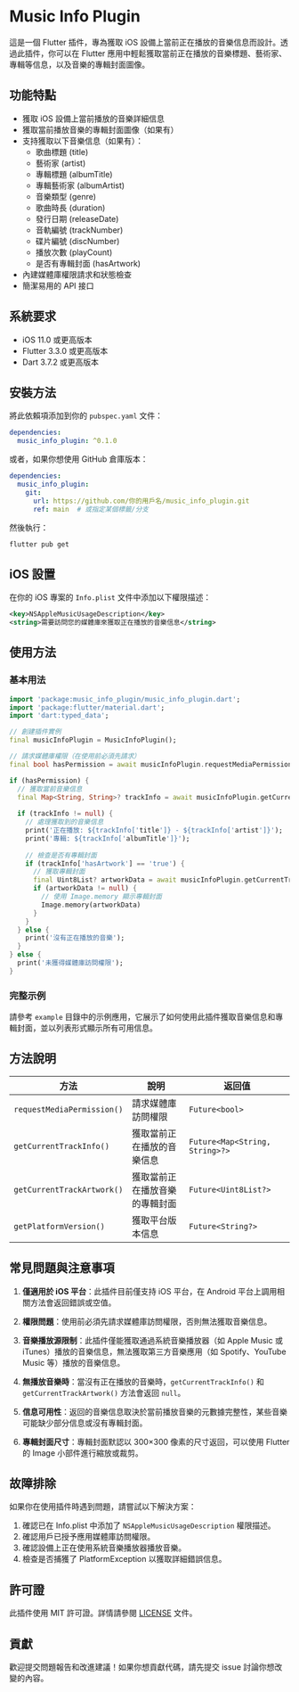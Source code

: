 # Music Info Plugin

這是一個 Flutter 插件，專為獲取 iOS 設備上當前正在播放的音樂信息而設計。透過此插件，你可以在 Flutter 應用中輕鬆獲取當前正在播放的音樂標題、藝術家、專輯等信息，以及音樂的專輯封面圖像。

## 功能特點

- 獲取 iOS 設備上當前播放的音樂詳細信息
- 獲取當前播放音樂的專輯封面圖像（如果有）
- 支持獲取以下音樂信息（如果有）：
  - 歌曲標題 (title)
  - 藝術家 (artist)
  - 專輯標題 (albumTitle)
  - 專輯藝術家 (albumArtist)
  - 音樂類型 (genre)
  - 歌曲時長 (duration)
  - 發行日期 (releaseDate)
  - 音軌編號 (trackNumber)
  - 碟片編號 (discNumber)
  - 播放次數 (playCount)
  - 是否有專輯封面 (hasArtwork)
- 內建媒體庫權限請求和狀態檢查
- 簡潔易用的 API 接口

## 系統要求

- iOS 11.0 或更高版本
- Flutter 3.3.0 或更高版本
- Dart 3.7.2 或更高版本

## 安裝方法

將此依賴項添加到你的 `pubspec.yaml` 文件：

```yaml
dependencies:
  music_info_plugin: ^0.1.0
```

或者，如果你想使用 GitHub 倉庫版本：

```yaml
dependencies:
  music_info_plugin:
    git:
      url: https://github.com/你的用戶名/music_info_plugin.git
      ref: main  # 或指定某個標籤/分支
```

然後執行：

```bash
flutter pub get
```

## iOS 設置

在你的 iOS 專案的 `Info.plist` 文件中添加以下權限描述：

```xml
<key>NSAppleMusicUsageDescription</key>
<string>需要訪問您的媒體庫來獲取正在播放的音樂信息</string>
```

## 使用方法

### 基本用法

```dart
import 'package:music_info_plugin/music_info_plugin.dart';
import 'package:flutter/material.dart';
import 'dart:typed_data';

// 創建插件實例
final musicInfoPlugin = MusicInfoPlugin();

// 請求媒體庫權限（在使用前必須先請求）
final bool hasPermission = await musicInfoPlugin.requestMediaPermission();

if (hasPermission) {
  // 獲取當前音樂信息
  final Map<String, String>? trackInfo = await musicInfoPlugin.getCurrentTrackInfo();
  
  if (trackInfo != null) {
    // 處理獲取到的音樂信息
    print('正在播放: ${trackInfo['title']} - ${trackInfo['artist']}');
    print('專輯: ${trackInfo['albumTitle']}');
    
    // 檢查是否有專輯封面
    if (trackInfo['hasArtwork'] == 'true') {
      // 獲取專輯封面
      final Uint8List? artworkData = await musicInfoPlugin.getCurrentTrackArtwork();
      if (artworkData != null) {
        // 使用 Image.memory 顯示專輯封面
        Image.memory(artworkData)
      }
    }
  } else {
    print('沒有正在播放的音樂');
  }
} else {
  print('未獲得媒體庫訪問權限');
}
```

### 完整示例

請參考 `example` 目錄中的示例應用，它展示了如何使用此插件獲取音樂信息和專輯封面，並以列表形式顯示所有可用信息。

## 方法說明

| 方法 | 說明 | 返回值 |
|------|------|--------|
| `requestMediaPermission()` | 請求媒體庫訪問權限 | `Future<bool>` |
| `getCurrentTrackInfo()` | 獲取當前正在播放的音樂信息 | `Future<Map<String, String>?>` |
| `getCurrentTrackArtwork()` | 獲取當前正在播放音樂的專輯封面 | `Future<Uint8List?>` |
| `getPlatformVersion()` | 獲取平台版本信息 | `Future<String?>` |

## 常見問題與注意事項

1. **僅適用於 iOS 平台**：此插件目前僅支持 iOS 平台，在 Android 平台上調用相關方法會返回錯誤或空值。

2. **權限問題**：使用前必須先請求媒體庫訪問權限，否則無法獲取音樂信息。

3. **音樂播放源限制**：此插件僅能獲取通過系統音樂播放器（如 Apple Music 或 iTunes）播放的音樂信息，無法獲取第三方音樂應用（如 Spotify、YouTube Music 等）播放的音樂信息。

4. **無播放音樂時**：當沒有正在播放的音樂時，`getCurrentTrackInfo()` 和 `getCurrentTrackArtwork()` 方法會返回 `null`。

5. **信息可用性**：返回的音樂信息取決於當前播放音樂的元數據完整性，某些音樂可能缺少部分信息或沒有專輯封面。

6. **專輯封面尺寸**：專輯封面默認以 300×300 像素的尺寸返回，可以使用 Flutter 的 Image 小部件進行縮放或裁剪。

## 故障排除

如果你在使用插件時遇到問題，請嘗試以下解決方案：

1. 確認已在 Info.plist 中添加了 `NSAppleMusicUsageDescription` 權限描述。
2. 確認用戶已授予應用媒體庫訪問權限。
3. 確認設備上正在使用系統音樂播放器播放音樂。
4. 檢查是否捕獲了 PlatformException 以獲取詳細錯誤信息。

## 許可證

此插件使用 MIT 許可證。詳情請參閱 [LICENSE](LICENSE) 文件。

## 貢獻

歡迎提交問題報告和改進建議！如果你想貢獻代碼，請先提交 issue 討論你想改變的內容。
 

